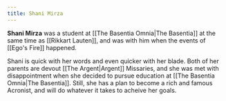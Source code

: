 ```yaml
---
title: Shani Mirza
---
```


**Shani Mirza** was a student at [[The Basentia Omnia|The Basentia]] at the same time as [[Rikkart Lauten]], and was with him when the events of [[Ego's Fire]] happened.

Shani is quick with her words and even quicker with her blade. Both of her parents are devout [[The Argent|Argent]] Missaries, and she was met with disappointment when she decided to pursue education at [[The Basentia Omnia|The Basentia]]. Still, she has a plan to become a rich and famous Acronist, and will do whatever it takes to acheive her goals.